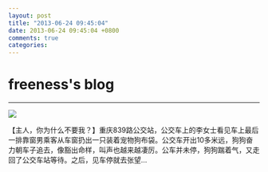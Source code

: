 ```yaml
---
layout: post
title: "2013-06-24 09:45:04"
date: 2013-06-24 09:45:04 +0800
comments: true
categories: 
---
```


# freeness's blog

----------

![](http://okqmqrbgo.bkt.clouddn.com/201306240945041.jpg)

>
【主人，你为什么不要我？】重庆839路公交站，公交车上的李女士看见车上最后一排靠窗男乘客从车窗扔出一只装着宠物狗布袋。公交车开出10多米远，狗狗奋力朝车子追去，像豁出命样，叫声也越来越凄厉。公车并未停，狗狗踹着气，又走回了公交车站等待。之后，见车停就去张望…